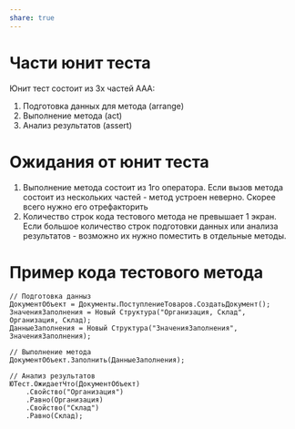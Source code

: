 ```yaml
---
share: true  
---
```

# Части юнит теста
Юнит тест состоит из 3х частей AAA:
1. Подготовка данных для метода (arrange)
2. Выполнение метода (act)
3. Анализ результатов (assert)

# Ожидания от юнит теста
1. Выполнение метода состоит из 1го оператора. Если вызов метода состоит из нескольких частей - метод устроен неверно. Скорее всего нужно его отрефакторить
2. Количество строк кода тестового метода не превышает 1 экран. Если большое количество строк подготовки данных или анализа результатов - возможно их нужно поместить в отдельные методы.
# Пример кода тестового метода
```bsl
// Подготовка данныз
ДокументОбъект = Документы.ПоступлениеТоваров.СоздатьДокумент();
ЗначенияЗаполнения = Новый Структура("Организация, Склад", Организация, Склад);
ДанныеЗаполнения = Новый Структура("ЗначенияЗаполнения", ЗначенияЗаполнения);

// Выполнение метода
ДокументОбъект.Заполнить(ДанныеЗаполнения);

// Анализ результатов
ЮТест.ОжидаетЧто(ДокументОбъект)
	.Свойство("Организация")
	.Равно(Организация)
	.Свойство("Склад")
	.Равно(Склад);
```
